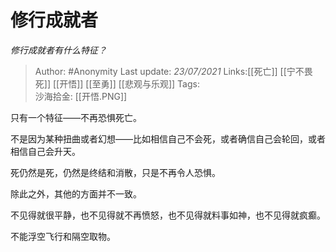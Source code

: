 # 修行成就者
*修行成就者有什么特征？*

> Author: #Anonymity
> Last update: *23/07/2021* 
> Links:[[死亡]] [[宁不畏死]] [[开悟]] [[至勇]] [[悲观与乐观]]
> Tags:  
> 沙海拾金: [[开悟.PNG]]



只有一个特征——不再恐惧死亡。

不是因为某种扭曲或者幻想——比如相信自己不会死，或者确信自己会轮回，或者相信自己会升天。

死仍然是死，仍然是终结和消散，只是不再令人恐惧。

除此之外，其他的方面并不一致。

不见得就很平静，也不见得就不再愤怒，也不见得就料事如神，也不见得就疯癫。

不能浮空飞行和隔空取物。



